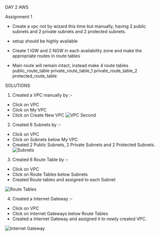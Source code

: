DAY 2 AWS

Assignment 1

- Create a vpc not by wizard this time but manually, having 2 public subnets and 2 private subnets and 2 protected subnets.

- setup should be highly available
- Create 1 IGW and 2 NGW in each availability zone and make the appropriate routes in route tables
- Main route will remain intact, instead make 4 route tables
public_route_table 
private_route_table_1 
private_route_table_2 
protected_route_table 

SOLUTIONS
1. Created a VPC manually by :-
- Click on VPC
- Click on My VPC
- Click on Create New VPC
![VPC Second]()



2. Created 6 Subnets by :-
- Click on VPC
- Click on Subnets below My VPC
- Created 2 Public Subnets, 2 Private Subnets and 2 Protected Subnets.
![Subnets]()

3. Created 6 Route Table by :-
- Click on VPC
- Click on Route Tables below Subnets
- Created Route tables and assigned to each Subnet

![Route Tables]()

4. Created a Internet Gateway :-
- Click on VPC
- Click on Internet Gateways below Route Tables
- Created a Internet Gateway and assigned it to newly created VPC.

![Internet Gateway]()

